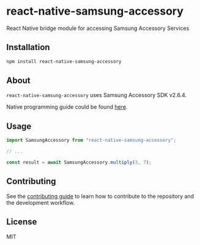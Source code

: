 # react-native-samsung-accessory

React Native bridge module for accessing Samsung Accessory Services

## Installation

```sh
npm install react-native-samsung-accessory
```

## About

`react-native-samsung-accessory` uses Samsung Accessory SDK v2.6.4.

Native programming guide could be found [here](docs/ProgrammingGuide_Accessory_v2.6.4.pdf).

## Usage

```js
import SamsungAccessory from "react-native-samsung-accessory";

// ...

const result = await SamsungAccessory.multiply(3, 7);
```

## Contributing

See the [contributing guide](CONTRIBUTING.md) to learn how to contribute to the repository and the development workflow.

## License

MIT
